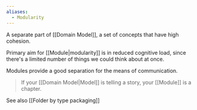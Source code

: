 ```yaml
---
aliases:
  - Modularity
---
```

A separate part of [[Domain Model]], a set of concepts that have high cohesion.

Primary aim for [[Module|modularity]] is in reduced cognitive load, since there's a limited number of things we could think about at once.

Modules provide a good separation for the means of communication.

> If your [[Domain Model|Model]] is telling a story, your [[Module]] is a chapter.

See also [[Folder by type packaging]]